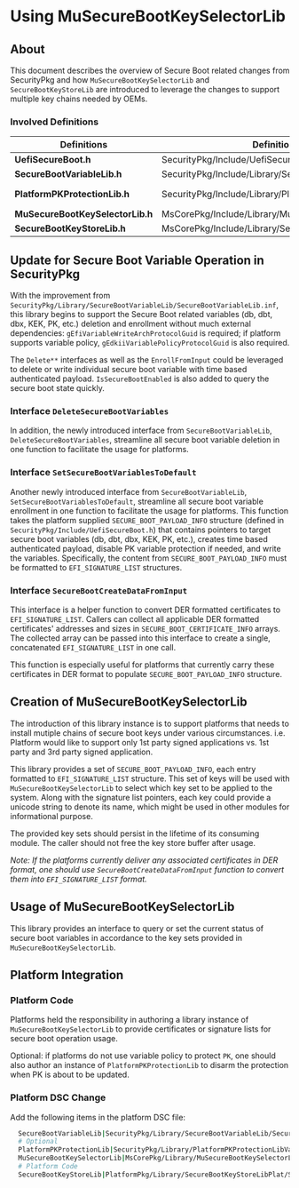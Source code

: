 # Using MuSecureBootKeySelectorLib

## About

This document describes the overview of Secure Boot related changes from SecurityPkg and how `MuSecureBootKeySelectorLib`
and `SecureBootKeyStoreLib` are introduced to leverage the changes to support multiple key chains needed by OEMs.

### Involved Definitions

| Definitions | Definition Paths | Implementation Paths |
| --- | --- | --- |
| **UefiSecureBoot.h** | SecurityPkg/Include/UefiSecureBoot.h | N/A |
| **SecureBootVariableLib.h** | SecurityPkg/Include/Library/SecureBootVariableLib.h | SecurityPkg/Library/SecureBootVariableLib/SecureBootVariableLib.inf |
| **PlatformPKProtectionLib.h** | SecurityPkg/Include/Library/PlatformPKProtectionLib.h | SecurityPkg/Library/PlatformPKProtectionLibVarPolicy/PlatformPKProtectionLibVarPolicy.inf (*Required If Platforms Uses Variable Policy to Protect PK*) |
| **MuSecureBootKeySelectorLib.h** | MsCorePkg/Include/Library/MuSecureBootKeySelectorLib.h | MsCorePkg/Library/MuSecureBootKeySelectorLib/MuSecureBootKeySelectorLib.inf |
| **SecureBootKeyStoreLib.h** | MsCorePkg/Include/Library/SecureBootKeyStoreLib.h | **Platform Supplied** |

## Update for Secure Boot Variable Operation in SecurityPkg

With the improvement from `SecurityPkg/Library/SecureBootVariableLib/SecureBootVariableLib.inf`, this library begins to
support the Secure Boot related variables (db, dbt, dbx, KEK, PK, etc.) deletion and enrollment without much external
dependencies: `gEfiVariableWriteArchProtocolGuid` is required; if platform supports variable policy, `gEdkiiVariablePolicyProtocolGuid`
is also required.

The `Delete**` interfaces as well as the `EnrollFromInput` could be leveraged to delete or write individual secure boot
variable with time based authenticated payload. `IsSecureBootEnabled` is also added to query the secure boot state quickly.

### Interface `DeleteSecureBootVariables`

In addition, the newly introduced interface from `SecureBootVariableLib`, `DeleteSecureBootVariables`, streamline all
secure boot variable deletion in one function to facilitate the usage for platforms.

### Interface `SetSecureBootVariablesToDefault`

Another newly introduced interface from `SecureBootVariableLib`, `SetSecureBootVariablesToDefault`, streamline all
secure boot variable enrollment in one function to facilitate the usage for platforms. This function takes the platform
supplied `SECURE_BOOT_PAYLOAD_INFO` structure (defined in `SecurityPkg/Include/UefiSecureBoot.h`) that contains pointers
to target secure boot variables (db, dbt, dbx, KEK, PK, etc.), creates time based authenticated payload, disable PK
variable protection if needed, and write the variables. Specifically, the content from `SECURE_BOOT_PAYLOAD_INFO` must
be formatted to `EFI_SIGNATURE_LIST` structures.

### Interface `SecureBootCreateDataFromInput`

This interface is a helper function to convert DER formatted certificates to `EFI_SIGNATURE_LIST`. Callers can collect all
applicable DER formatted certificates' addresses and sizes in `SECURE_BOOT_CERTIFICATE_INFO` arrays. The collected array
can be passed into this interface to create a single, concatenated `EFI_SIGNATURE_LIST` in one call.

This function is especially useful for platforms that currently carry these certificates in DER format to populate
`SECURE_BOOT_PAYLOAD_INFO` structure.

## Creation of MuSecureBootKeySelectorLib

The introduction of this library instance is to support platforms that needs to install mutiple chains of secure boot keys
under various circumstances. i.e. Platform would like to support only 1st party signed applications vs. 1st party and 3rd
party signed application.

This library provides a set of `SECURE_BOOT_PAYLOAD_INFO`, each entry formatted to `EFI_SIGNATURE_LIST` structure. This
set of keys will be used with `MuSecureBootKeySelectorLib` to select which key set to be applied to the system. Along with
the signature list pointers, each key could provide a unicode string to denote its name, which might be used in other
modules for informational purpose.

The provided key sets should persist in the lifetime of its consuming module. The caller should not free the key store
buffer after usage.

*Note: If the platforms currently deliver any associated certificates in DER format, one should use `SecureBootCreateDataFromInput`
function to convert them into `EFI_SIGNATURE_LIST` format.*

## Usage of MuSecureBootKeySelectorLib

This library provides an interface to query or set the current status of secure boot variables in accordance to the
key sets provided in `MuSecureBootKeySelectorLib`.

## Platform Integration

### Platform Code

Platforms held the responsibility in authoring a library instance of `MuSecureBootKeySelectorLib` to provide certificates
or signature lists for secure boot operation usage.

Optional: if platforms do not use variable policy to protect `PK`, one should also author an instance of `PlatformPKProtectionLib`
to disarm the protection when PK is about to be updated.

### Platform DSC Change

Add the following items in the platform DSC file:

```bash
  SecureBootVariableLib|SecurityPkg/Library/SecureBootVariableLib/SecureBootVariableLib.inf
  # Optional
  PlatformPKProtectionLib|SecurityPkg/Library/PlatformPKProtectionLibVarPolicy/PlatformPKProtectionLibVarPolicy.inf
  MuSecureBootKeySelectorLib|MsCorePkg/Library/MuSecureBootKeySelectorLib/MuSecureBootKeySelectorLib.inf
  # Platform Code
  SecureBootKeyStoreLib|PlatformPkg/Library/SecureBootKeyStoreLibPlat/SecureBootKeyStoreLibPlat.inf
```
